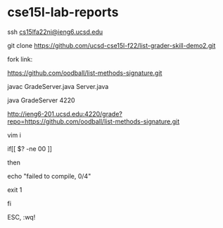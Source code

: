 # cse15l-lab-reports

ssh cs15lfa22ni@ieng6.ucsd.edu

git clone https://github.com/ucsd-cse15l-f22/list-grader-skill-demo2.git

  fork link: 
  
  https://github.com/oodball/list-methods-signature.git
  
  javac GradeServer.java Server.java
  
  java GradeServer 4220
  
 http://ieng6-201.ucsd.edu:4220/grade?repo=https://github.com/oodball/list-methods-signature.git
 
 vim i
 
 
 
 
 if[[ $? -ne 00 ]]
 
 then
 
  echo "failed to compile, 0/4"
  
  exit 1
  
 fi
 
 ESC, :wq!
 
 

